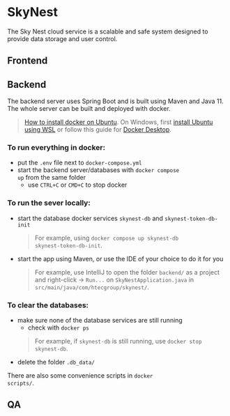 # SkyNest
The Sky Nest cloud service is a scalable and safe system designed to provide data storage and user control.

## Frontend

## Backend
The backend server uses Spring Boot and is built using Maven and Java 11. The whole server can be built and deployed with docker.

> [How to install docker on Ubuntu](https://docs.docker.com/engine/install/ubuntu/). On Windows, first [install Ubuntu using WSL](https://docs.microsoft.com/en-us/windows/wsl/install) or follow this guide for [Docker Desktop](https://docs.docker.com/desktop/windows/install/).

### To run everything in docker:
- put the <code>.env</code> file next to <code>docker-compose.yml</code>
- start the backend server/databases with <code>docker compose up</code> from the same folder
  - use <code>CTRL+C</code> or <code>CMD+C</code> to stop docker

### To run the sever locally:
- start the database docker services <code>skynest-db</code> and <code>skynest-token-db-init</code>
    >For example, using <code>docker compose up skynest-db skynest-token-db-init</code>.
- start the app using Maven, or use the IDE of your choice to do it for you
    > For example, use IntelliJ to open the folder <code>backend/</code> as a project and right-click -> <code>Run...</code> on <code>SkyNestApplication.java</code> in <code>src/main/java/com/htecgroup/skynest/</code>.

### To clear the databases:
- make sure none of the database services are still running
  - check with <code>docker ps</code>
  >   For example, if <code>skynest-db</code> is still running, use <code>docker stop skynest-db</code>.
- delete the folder <code>.db_data/</code>

There are also some convenience scripts in <code>docker scripts/</code>.

## QA
